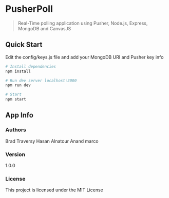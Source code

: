 # PusherPoll

> Real-Time polling application using Pusher, Node.js, Express, MongoDB and CanvasJS

## Quick Start

Edit the config/keys.js file and add your MongoDB URI and Pusher key info

```bash
# Install dependencies
npm install

# Run dev server localhost:3000
npm run dev

# Start
npm start
```

## App Info

### Authors

Brad Traversy
Hasan Alnatour
Anand marco

### Version

1.0.0

### License

This project is licensed under the MIT License
